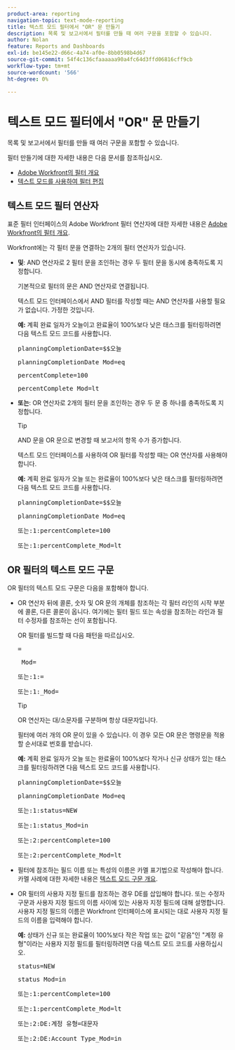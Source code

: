 ```yaml
---
product-area: reporting
navigation-topic: text-mode-reporting
title: 텍스트 모드 필터에서 "OR" 문 만들기
description: 목록 및 보고서에서 필터를 만들 때 여러 구문을 포함할 수 있습니다.
author: Nolan
feature: Reports and Dashboards
exl-id: be145e22-d66c-4a74-af0e-8bb0598b4d67
source-git-commit: 54f4c136cfaaaaaa90a4fc64d3ffd06816cff9cb
workflow-type: tm+mt
source-wordcount: '566'
ht-degree: 0%

---
```


# 텍스트 모드 필터에서 &quot;OR&quot; 문 만들기

목록 및 보고서에서 필터를 만들 때 여러 구문을 포함할 수 있습니다.

필터 만들기에 대한 자세한 내용은 다음 문서를 참조하십시오.

* [Adobe Workfront의 필터 개요](../../../reports-and-dashboards/reports/reporting-elements/filters-overview.md)
* [텍스트 모드를 사용하여 필터 편집](../../../reports-and-dashboards/reports/text-mode/edit-text-mode-in-filter.md)

## 텍스트 모드 필터 연산자

표준 필터 인터페이스의 Adobe Workfront 필터 연산자에 대한 자세한 내용은 [Adobe Workfront의 필터 개요](../../../reports-and-dashboards/reports/reporting-elements/filters-overview.md).

Workfront에는 각 필터 문을 연결하는 2개의 필터 연산자가 있습니다.

* **및**: AND 연산자로 2 필터 문을 조인하는 경우 두 필터 문을 동시에 충족하도록 지정합니다.

   기본적으로 필터의 문은 AND 연산자로 연결됩니다.

   텍스트 모드 인터페이스에서 AND 필터를 작성할 때는 AND 연산자를 사용할 필요가 없습니다. 가정한 것입니다.

   **예:** 계획 완료 일자가 오늘이고 완료율이 100%보다 낮은 태스크를 필터링하려면 다음 텍스트 모드 코드를 사용합니다.

   <pre>planningCompletionDate=$$오늘</pre><pre>planningCompletionDate_Mod=eq</pre><pre>percentComplete=100</pre><pre>percentComplete_Mod=lt</pre>

* **또는**: OR 연산자로 2개의 필터 문을 조인하는 경우 두 문 중 하나를 충족하도록 지정합니다.

   >[!TIP]
   >
   >AND 문을 OR 문으로 변경할 때 보고서의 항목 수가 증가합니다.

   텍스트 모드 인터페이스를 사용하여 OR 필터를 작성할 때는 OR 연산자를 사용해야 합니다.

   **예:** 계획 완료 일자가 오늘 또는 완료율이 100%보다 낮은 태스크를 필터링하려면 다음 텍스트 모드 코드를 사용합니다.

   <pre>planningCompletionDate=$$오늘</pre><pre>planningCompletionDate_Mod=eq</pre><pre>또는:1:percentComplete=100</pre><pre>또는:1:percentComplete_Mod=lt</pre>

## OR 필터의 텍스트 모드 구문

OR 필터의 텍스트 모드 구문은 다음을 포함해야 합니다.

* OR 연산자 뒤에 콜론, 숫자 및 OR 문의 개체를 참조하는 각 필터 라인의 시작 부분에 콜론, 다른 콜론이 옵니다. 여기에는 필터 필드 또는 속성을 참조하는 라인과 필터 수정자를 참조하는 선이 포함됩니다.

   OR 필터를 빌드할 때 다음 패턴을 따르십시오.

   <pre><field name in camel case>=<value></pre><pre><field name in camel case>_Mod=<modifier value></pre><pre>또는:1:<field name in camel case>=<value></pre><pre>또는:1:<field name in camel case>_Mod=<modifier value></pre>

   >[!TIP]
   >
   >OR 연산자는 대/소문자를 구분하며 항상 대문자입니다.

   필터에 여러 개의 OR 문이 있을 수 있습니다. 이 경우 모든 OR 문은 명령문을 적용할 순서대로 번호를 받습니다.

   **예:**  계획 완료 일자가 오늘 또는 완료율이 100%보다 작거나 신규 상태가 있는 태스크를 필터링하려면 다음 텍스트 모드 코드를 사용합니다.

   <pre>planningCompletionDate=$$오늘</pre><pre>planningCompletionDate_Mod=eq</pre><pre>또는:1:status=NEW</pre><pre>또는:1:status_Mod=in</pre><pre>또는:2:percentComplete=100</pre><pre>또는:2:percentComplete_Mod=lt</pre>

* 필터에 참조하는 필드 이름 또는 특성의 이름은 카멜 표기법으로 작성해야 합니다. 카멜 사례에 대한 자세한 내용은 [텍스트 모드 구문 개요](../../../reports-and-dashboards/reports/text-mode/text-mode-syntax-overview.md).
* OR 필터의 사용자 지정 필드를 참조하는 경우 DE를 삽입해야 합니다. 또는 수정자 구문과 사용자 지정 필드의 이름 사이에 있는 사용자 지정 필드에 대해 설명합니다. 사용자 지정 필드의 이름은 Workfront 인터페이스에 표시되는 대로 사용자 지정 필드의 이름을 입력해야 합니다.

   **예:** 상태가 신규 또는 완료율이 100%보다 작은 작업 또는 값이 &quot;같음&quot;인 &quot;계정 유형&quot;이라는 사용자 지정 필드를 필터링하려면 다음 텍스트 모드 코드를 사용하십시오.

   <pre>status=NEW</pre><pre>status_Mod=in</pre><pre>또는:1:percentComplete=100</pre><pre>또는:1:percentComplete_Mod=lt</pre><pre>또는:2:DE:계정 유형=대문자</pre><pre>또는:2:DE:Account Type_Mod=in</pre>
